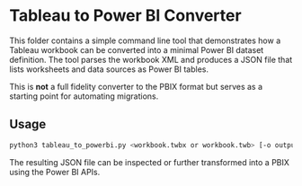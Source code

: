 # Tableau to Power BI Converter

This folder contains a simple command line tool that demonstrates how a Tableau
workbook can be converted into a minimal Power BI dataset definition. The tool
parses the workbook XML and produces a JSON file that lists worksheets and data
sources as Power BI tables.

This is **not** a full fidelity converter to the PBIX format but serves as a
starting point for automating migrations.

## Usage

```bash
python3 tableau_to_powerbi.py <workbook.twbx or workbook.twb> [-o output.json]
```

The resulting JSON file can be inspected or further transformed into a PBIX
using the Power BI APIs.
